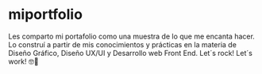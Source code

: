# miportfolio
Les comparto mi portafolio como una muestra de lo que me encanta hacer. Lo construí a partir de mis conocimientos y prácticas en la materia de Diseño Gráfico, Diseño UX/UI y Desarrollo web Front End. Let´s rock! Let´s work! 🤓🤟
